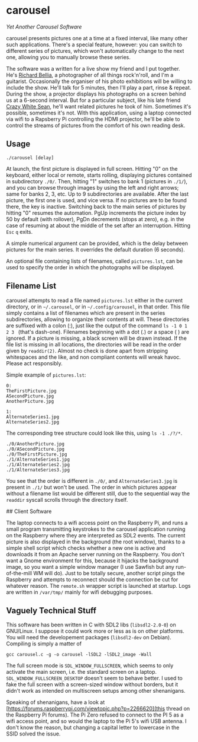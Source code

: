 # carousel

_Yet Another Carousel Software_

carousel presents pictures one at a time at a fixed interval, like many other such applications. There's a special feature, however: you can switch to different series of pictures, which won't automatically change to the next one, allowing you to manually browse these series.

The software was a written for a live show my friend and I put together. He's [Richard Bellia](https://richardbellia.com/), a photographer of all things rock'n'roll, and I'm a guitarist. Occasionally the organiser of his photo exhibitions will be willing to include the show. He'll talk for 5 minutes, then I'll play a part, rinse &amp; repeat. During the show, a projector displays his photographs on a screen behind us at a 6-second interval. But for a particular subject, like his late friend [Crazy White Sean](https://www.crazywhitesean.biz), he'll want related pictures he took of him. Sometimes it's possible, sometimes it's not. With this application, using a laptop connected via wifi to a Rapsberry Pi controlling the HDMI projector, he'll be able to control the streams of pictures from the comfort of his own reading desk.

## Usage

`./carousel [delay]`

At launch, the first picture is displayed in full screen. Hitting "0" on the keyboard, either local or remote, starts rolling, displaying pictures contained in subdirectory `./0/`. Then, hitting "1" switches to bank 1 (pictures in `./1/`), and you can browse through images by using the left and right arrows; same for banks 2, 3, etc. Up to 9 subdirectories are available. After the last picture, the first one is used, and vice versa. If no pictures are to be found there, the key is inactive. Switching back to the main series of pictures by hitting "0" resumes the automation. PgUp increments the picture index by 50 by default (with rollover), PgDn decrements (stops at zero), e.g. in the case of resuming at about the middle of the set after an interruption. Hitting `Esc`&nbsp;`q` exits.

A simple numerical argument can be provided, which is the delay between pictures for the main series. It overrides the default duration (6 seconds).

An optional file containing lists of filenames, called `pictures.lst`, can be used to specify the order in which the photographs will be displayed.

## Filename List

carousel attempts to read a file named `pictures.lst` either in the current directory, or in `~/.carousel`, or in `~/.config/carousel`, in that order. This file simply contains a list of filenames which are present in the series subdirectories, allowing to organize their contents at will. These directories are suffixed with a colon (:), just like the output of the command `ls -1 0 1 2 3 ` (that's dash-one). Filenames beginning with a dot (.) or a space (&nbsp;) are ignored. If a picture is missing, a black screen will be drawn instead. If the file list is missing in all locations, the directories will be read in the order given by `readdir(2)`. Almost no check is done apart from stripping whitespaces and the like, and non compliant contents will wreak havoc. Please act responsibly.

Simple example of `pictures.lst`:

```
0:
TheFirstPicture.jpg
ASecondPicture.jpg
AnotherPicture.jpg

1:
AlternateSeries1.jpg
AlternateSeries2.jpg
```

The corresponding tree structure could look like this, using `ls -1 ./?/*`. 

```
./0/AnotherPicture.jpg
./0/ASecondPicture.jpg
./0/TheFirstPicture.jpg
./1/AlternateSeries1.jpg
./1/AlternateSeries2.jpg
./1/AlternateSeries3.jpg
```

You see that the order is different in `./0/`, and `AlternateSeries3.jpg` is present in `./1/` but won't be used. The order in which pictures appear without a filename list would be different still, due to the sequential way the `readdir` syscall scrolls through the directory itself.

## Client Software

The laptop connects to a wifi access point on the Raspberry Pi, and runs a small program transmitting keystrokes to the carousel application running on the Raspberry where they are interpreted as SDL2 events. The current picture is also displayed in the background (the root window), thanks to a simple shell script which checks whether a new one is active and downloads it from an Apache server running on the Raspberry. You don't want a Gnome environment for this, because it hijacks the background image, so you want a simple window manager (I use Sawfish but any run-of-the-mill WM will do). Just to be totally secure, another script pings the Raspberry and attempts to reconnect should the connection be cut for whatever reason. The `remote.sh` wrapper script is launched at startup. Logs are written in `/var/tmp/` mainly for wifi debugging purposes.

## Vaguely Technical Stuff

This software has been written in C with SDL2 libs (`libsdl2-2.0-0`) on GNU/Linux. I suppose it could work more or less as is on other platforms. You will need the developement packages (`libsdl2-dev` on Debian). Compiling is simply a matter of

`gcc carousel.c -g -o carousel -lSDL2 -lSDL2_image -Wall`

The full screen mode is `SDL_WINDOW_FULLSCREEN`, which seems to only activate the main screen, i.e. the standard screen on a laptop. `SDL_WINDOW_FULLSCREEN_DESKTOP` doesn't seem to behave better. I used to fake the full screen with a screen-sized window without borders, but it didn't work as intended on multiscreen setups among other shenanigans.

Speaking of shenanigans, have a look at [https://forums.raspberrypi.com/viewtopic.php?p=2266620](this thread on the Raspberry Pi forums). The Pi Zero refused to connect to the PI 5 as a wifi access point, and so would the laptop to the Pi 5's wifi USB antenna. I don't know the reason, but changing a capital letter to lowercase in the SSID solved the issue.

